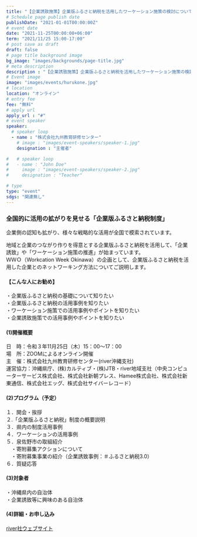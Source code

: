 ```yaml
---
title: "【企業誘致施策】企業版ふるさと納税を活用したワーケーション施策の検討について"
# Schedule page publish date
publishDate: "2021-01-01T00:00:00Z"
# event date
date: "2021-11-25T00:00:00+06:00"
term: "2021/11/25 15:00-17:00"
# post save as draft
draft: false
# page title background image
bg_image: "images/backgrounds/page-title.jpg"
# meta description
description : "【企業誘致施策】企業版ふるさと納税を活用したワーケーション施策の検討について"
# Event image
image: "images/events/hurukone.jpg"
# location
location: "オンライン"
# entry fee
fee: "無料"
# apply url
apply_url : "#"
# event speaker
speaker:
  # speaker loop
  - name : "株式会社九州教育研修センター"
    # image : "images/event-speakers/speaker-1.jpg"
    designation : "主催者"

#   # speaker loop
#   - name : "John Doe"
#     image : "images/event-speakers/speaker-2.jpg"
#     designation : "Teacher"

# type
type: "event"
sdgs: "関連無し"
---
```


### 全国的に活用の拡がりを見せる「企業版ふるさと納税制度」
企業側の認知も拡がり、様々な戦略的な活用が全国で模索されています。  
  
地域と企業のつながり作りを得意とする企業版ふるさと納税を活用して、「企業誘致」や「ワーケーション施策の推進」が始まっています。  
ＷＷＯ（Workcation Week Okinawa）の企画として、企業版ふるさと納税を活用した企業とのネットワーキング方法についてご説明します。  
  
#### 【こんな人にお勧め】  
・企業版ふるさと納税の基礎について知りたい  
・企業版ふるさと納税の活用事例を知りたい  
・ワーケーション施策での活用事例やポイントを知りたい  
・企業誘致施策での活用事例やポイントを知りたい  

#### (1)開催概要
日　時：令和３年11月25日（木）15：00～17：00  
場　所：ZOOMによるオンライン開催  
主　催：株式会社九州教育研修センター(river沖縄支社)  
運営協力：沖縄県庁、(株)カルティブ・(株)JTB・river地域支社（中央コンピューターサービス株式会社、株式会社新朝プレス、Hamee株式会社、株式会社新東通信、株式会社エッグ、株式会社サイバーレコード）  

#### (2)プログラム（予定）
１．開会・挨拶  
２.「企業版ふるさと納税」制度の概要説明  
３．県内の制度活用事例  
４．ワーケーションの活用事例  
５．泉佐野市の取組紹介  
　・寄附募集アクションについて  
　・寄附募集事業の紹介（企業誘致事例：＃ふるさと納税3.0）  
６．質疑応答  

#### (3)対象者
・沖縄県内の自治体  
・企業誘致等に興味のある自治体  

#### (4)詳細・お申し込み
<a href="https://cpriver.jp/seminar/detail/90" target="_blank">river社ウェブサイト</a>  
